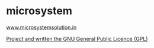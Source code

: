 # microsystem


www.microsystemsolution.in



<a href="owl.carousel/LICENSE">Project and written the GNU General Public Licence (GPL)</a>

